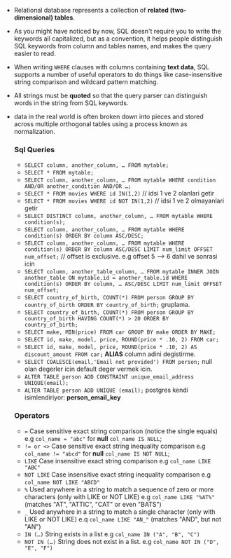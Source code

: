- Relational database represents a collection of **related (two-dimensional) tables**.
- As you might have noticed by now, SQL doesn't require you to write the keywords all capitalized, but as a convention, it helps people distinguish SQL keywords from column and tables names, and makes the query easier to read.
- When writing `WHERE` clauses with columns containing **text data**, SQL supports a number of useful operators to do things like case-insensitive string comparison and wildcard pattern matching.
- All strings must be **quoted** so that the query parser can distinguish words in the string from SQL keywords.
- data in the real world is often broken down into pieces and stored across multiple orthogonal tables using a process known as normalization.
  

  ### Sql Queries
  - `SELECT column, another_column, … FROM mytable;`
  - `SELECT * FROM mytable;`
  - `SELECT column, another_column, … FROM mytable WHERE condition AND/OR another_condition AND/OR …;`
  - `SELECT * FROM movies WHERE id IN(1,2)`  // idsi 1 ve 2 olanlari getir
  - `SELECT * FROM movies WHERE id NOT IN(1,2)`    // idsi 1 ve 2 olmayanlari getir
  - `SELECT DISTINCT column, another_column, … FROM mytable WHERE condition(s);`
  - `SELECT column, another_column, … FROM mytable WHERE condition(s) ORDER BY column ASC/DESC;`
  - `SELECT column, another_column, … FROM mytable WHERE condition(s) ORDER BY column ASC/DESC LIMIT num_limit OFFSET num_offset;` // offset is exclusive. e.g offset 5 --> 6 dahil ve sonrasi icin
  - `SELECT column, another_table_column, … FROM mytable INNER JOIN another_table ON mytable.id = another_table.id WHERE condition(s) ORDER BY column, … ASC/DESC LIMIT num_limit OFFSET num_offset;`
  - `SELECT country_of_birth, COUNT(*) FROM person GROUP BY country_of_birth ORDER BY country_of_birth;` gruplama.
  - `SELECT country_of_birth, COUNT(*) FROM person GROUP BY country_of_birth HAVING COUNT(*) > 20 ORDER BY country_of_birth;`
  - `SELECT make, MIN(price) FROM car GROUP BY make ORDER BY MAKE;`
  - `SELECT id, make, model, price, ROUND(price * .10, 2) FROM car;`
  - `SELECT id, make, model, price, ROUND(price * .10, 2) AS discount_amount FROM car;` **ALIAS** column adini degistirme.
  - `SELECT COALESCE(email,'Email not provided') FROM person;` null olan degerler icin default deger vermek icin.
  - `ALTER TABLE person ADD CONSTRAINT unique_email_address UNIQUE(email);`
  - `ALTER TABLE person ADD UNIQUE (email);` postgres kendi isimlendiriyor: **person_email_key**

  ### Operators
  - ` = ` Case sensitive exact string comparison (notice the single equals) e.g ` col_name = "abc" ` for **null** `col_name IS NULL`;
  - ` != or <> ` Case sensitive exact string inequality comparison  e.g ` col_name != "abcd" ` for **null** `col_name IS NOT NULL`;
  - ` LIKE ` Case insensitive exact string comparison e.g ` col_name LIKE "ABC" `
  - ` NOT LIKE ` Case insensitive exact string inequality comparison e.g ` col_name NOT LIKE "ABCD" `
  - ` % ` Used anywhere in a string to match a sequence of zero or more characters (only with LIKE or NOT LIKE) e.g `col_name LIKE "%AT%"` (matches "AT", "ATTIC", "CAT" or even "BATS")
  - ` _ ` Used anywhere in a string to match a single character (only with LIKE or NOT LIKE) e.q ` col_name LIKE "AN_" ` (matches "AND", but not "AN")
  - ` IN (…) ` String exists in a list e.g ` col_name IN ("A", "B", "C") `
  - ` NOT IN (…) ` String does not exist in a list. e.g ` col_name NOT IN ("D", "E", "F") `
 


